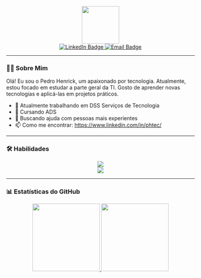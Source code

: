 <div id="header" align="center">
  <img src="https://media.giphy.com/media/M9gbBd9nbDrOTu1Mqx/giphy.gif" width="100"/>
</div>

<div id="badges" align="center">
  <a href="https://www.linkedin.com/in/seu-usuario-linkedin">
    <img src="https://img.shields.io/badge/LinkedIn-blue?style=for-the-badge&logo=linkedin&logoColor=white" alt="LinkedIn Badge"/>
  </a>
  <a href="mailto:seu-email@example.com">
    <img src="https://img.shields.io/badge/Email-grey?style=for-the-badge&logo=gmail&logoColor=white" alt="Email Badge"/>
  </a>
</div>

<div align="center">
  <img src="https://komarev.com/ghpvc/?username=seu-usuario-github&style=flat-square&color=blue" alt=""/>
</div>

---

### :man_technologist: Sobre Mim

Olá! Eu sou o Pedro Henrick, um apaixonado por tecnologia. Atualmente, estou focado em estudar a parte geral da TI. Gosto de aprender novas tecnologias e aplicá-las em projetos práticos.

- 🔭 Atualmente trabalhando em DSS Serviços de Tecnologia 
- 🌱 Cursando ADS
- 🤔 Buscando ajuda com pessoas mais experientes 
- 📫 Como me encontrar: https://www.linkedin.com/in/phtec/

---

### 🛠️ Habilidades

<div align="center">
  <img src="https://skillicons.dev/icons?i=html" /><br>
  <img src="https://skillicons.dev/icons?i=python" />
</div>

---

### 📊 Estatísticas do GitHub

<div align="center">
  <a href="https://github.com/pedrohenr1k">
  <img height="180em" src="https://github-readme-stats.vercel.app/api?username=pedrohenr1k&show_icons=true&theme=dracula&include_all_commits=true&count_private=true"/>
  <img height="180em" src="https://github-readme-stats.vercel.app/api/top-langs/?username=pedrohenr1k&layout=compact&langs_count=7&theme=dracula"/>
</div>
